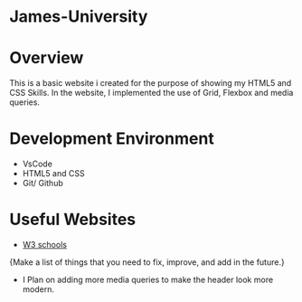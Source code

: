 # James-University
# Overview

This is a basic website i created for the purpose of showing my HTML5 and CSS Skills. 
In the website, I implemented the use of Grid, Flexbox and media queries.

# Development Environment

* VsCode
* HTML5 and CSS
* Git/ Github

# Useful Websites

* [W3 schools](https://www.w3schools.com/css/)

{Make a list of things that you need to fix, improve, and add in the future.}
* I Plan on adding more media queries to make the header look more modern.
